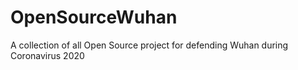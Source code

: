 # OpenSourceWuhan
A collection of all Open Source project for defending Wuhan during Coronavirus 2020
